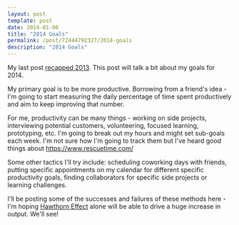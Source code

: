 ```yaml
---
layout: post
template: post
date: 2014-01-06
title: "2014 Goals"
permalink: /post/72444792327/2014-goals
description: "2014 Goals"
---
```

My last post [recapped 2013](http://blog.randylubin.com/post/71609909624/2013-recap). This post will talk a bit about my goals for 2014.

My primary goal is to be more productive. Borrowing from a friend's idea - I'm going to start measuring the daily percentage of time spent productively and aim to keep improving that number.

For me, productivity can be many things - working on side projects, interviewing potential customers, volunteering, focused learning, prototyping, etc. I'm going to break out my hours and might set sub-goals each week. I'm not sure how I'm going to track them but I've heard good things about https://www.rescuetime.com/

Some other tactics I'll try include: scheduling coworking days with friends, putting specific appointments on my calendar for different specific productivity goals, finding collaborators for specific side projects or learning challenges.

I'll be posting some of the successes and failures of these methods here - I'm hoping [Hawthorn Effect](http://en.wikipedia.org/wiki/Hawthorn_effect) alone will be able to drive a huge increase in output. We'll see!
